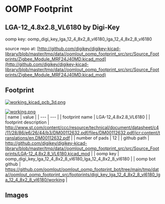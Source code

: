 # OOMP Footprint  
## LGA-12_4.8x2.8_VL6180  by Digi-Key  
  
oomp key: oomp_digi_key_lga_12_4_8x2_8_vl6180_lga_12_4_8x2_8_vl6180  
  
source repo at: [http://github.com/digikey/digikey-kicad-library/blob/master/tmp/data//oomlout_oomp_footprint_src/src/Source_Footprints/Zigbee_Module_MRF24J40MD.kicad_mod](http://github.com/digikey/digikey-kicad-library/blob/master/tmp/data//oomlout_oomp_footprint_src/src/Source_Footprints/Zigbee_Module_MRF24J40MD.kicad_mod)  
## Footprint  
  
[![working_kicad_pcb_3d.png](working_kicad_pcb_3d_600.png)](working_kicad_pcb_3d.png)  
  
[![working.png](working_600.png)](working.png)  
| name | value | 
| --- | --- | 
| footprint name | LGA-12_4.8x2.8_VL6180 | 
| footprint description | http://www.st.com/content/ccc/resource/technical/document/datasheet/c4/11/28/86/e6/26/44/b3/DM00112632.pdf/files/DM00112632.pdf/jcr:content/translations/en.DM00112632.pdf | 
| number of pads | 12 | 
| github path | http://github.com/digikey/digikey-kicad-library/blob/master/tmp/data//oomlout_oomp_footprint_src/src/Source_Footprints/LGA-12_4.8x2.8_VL6180.kicad_mod | 
| oomp key | oomp_digi_key_lga_12_4_8x2_8_vl6180_lga_12_4_8x2_8_vl6180 | 
| oomp bot github | https://github.com/oomlout/oomlout_oomp_footprint_bot/tree/main/tmp/data//oomlout_oomp_footprint_src/footprints/digi_key_lga_12_4_8x2_8_vl6180_lga_12_4_8x2_8_vl6180/working | 
## Images  
